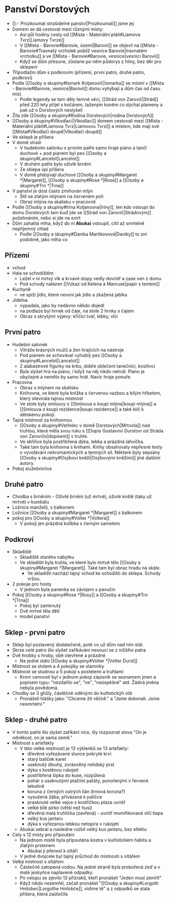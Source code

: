 # Panství Dorstových
- [[✅ Prozkoumat strašidelné panství|Prozkoumali]] jsme jej
- Domem se dá cestovat mezi různými místy:
	- Asi půl hodiny cesty od [[Místa - Materiální pláň#Liamova Tvrz|Liamovy Tvrze]]
	- V [[Místa - Barovie#Barovie, území|Barovii]] se objevil na [[Místa - Barovie#Travnatý vrcholek poblíž vesnice Barovie|travnatém vrcholku]] a ve [[Místa - Barovie#Barovie, vesnice|vesnici Barovii]]
	- Když se dům přesune, zůstane po něm půdorys z hlíny, bez děr pro sklepení
- Třípodlažní dům s podkrovím (přízemí, první patro, druhé patro, podkroví)
- Podle [[Osoby a skupiny#Ismark Koljanovič|Ismarka]] se místní v [[Místa - Barovie#Barovie, vesnice|Barovii]] domu vyhýbají a dům čas od času mizí.
	- Podle legendy se tam děly temné věci, [[Strád von Zarovič|Strád]] před 220 lety přijel s kočárem, taženým koněm co dýchal plameny a pak už o Dorstových neslyšeli
- Žila zde [[Osoby a skupiny#Rodina Dorstových|rodina Dorstových]]
- [[Osoby a skupiny#Vlkodlaci|Vlkodlaci]] domem cestovali mezi [[Místa - Materiální pláň#Liamova Tvrz|Liamovou Tvrzí]] a místem, kde mají své [[Místa#Vlkodlačí doupě|Vlkodlačí doupě]]
- Ve sklepě je příšera
- V domě straší
	- V hudebním salónku v prvním patře samo hraje piáno a tančí duchové + pod pianem byl pes [[Osoby a skupiny#Lancelot|Lancelot]]
	- V druhém patře bylo oživlé brnění 
	- Ze sklepa úpí příšera
	- V domě přebývají duchové [[Osoby a skupiny#Margaret †|Margaret]], [[Osoby a skupiny#Rose †|Rose]] a [[Osoby a skupiny#Trn †|Trna]] 
- V panství je dost často zmiňován mlýn
	- Štít se zlatým mlýnem na červeném poli
	- Obraz mlýna na skalisku v pracovně
- Podle [[Osoby a skupiny#Irina Koljanovna|Iriny]], ten kdo vstoupí do domu Dorstových tam buď jde se [[Strád von Zarovič|Strádovým]] požehnáním, nebo si jde na smrt
- Dům zahalila mlha, když do ní **Abukai** vstoupil, cítil až smrtelně nepříjemný chlad
	- Podle [[Osoby a skupiny#Danika Martikovová|Daniky]] to zní podobně, jako mlha co 
## Přízemí
- vchod
- Hala se schodištěm
	- Ležel v ní mrtvý vlk a krvavé stopy vedly dovnitř a zase ven z domu
	- Pod schody nalezen [[Vzkaz od Kelena a Marcuse|papír s textem]]
- Kuchyně
	- ve spíži jídlo, které nevoní jak jídlo a zkažená jablka
- Jídelna
	- vypadala, jako by nedávno někdo dojedl
	- na podlaze byl hrnek od čaje, na stole 2 hrnky s čajem
	- Obraz s skrytými výjevy: křičící tvář, lebky, vlci
## První patro
- Hudební salonek
	- Vitráže krásných mužů a žen hrajících na nástroje
	- Pod pianem se schovával vyhublý pes [[Osoby a skupiny#Lancelot|Lancelot]]
	- 2 alabastrové figurky na krbu, dobře oblečení tanečníci, kostlivci
	- Byla slyšet hra na piano, i když na něj nikdo nehrál. Piano je obyčejné a nemělo by samo hrát. Navíc hraje ponuře.
- Pracovna
	- Obraz s mlýnem na skalisku
	- Knihovna, ve které byla knížka s červenou vazbou a bílým hřbetem, který otevírala tajnou místnost
	- Ve stole byly smlouvy o [[Smlouva o koupi mlýna|koupi mlýna]] a [[Smlouva o koupi rezidence|koupi rezidence]] a také klíč k dětskému pokoji.
- Tajná místnost za knihovnou
	- [[Osoby a skupiny#Vetřelec v domě Dorstových|Mrtvola]] nad truhlou, která měla svou ruku s [[Dopis Gustavovi Durstovi od Stráda von Zaroviče|dopisem]] v truhle.
	- Ve skříňce byla postříbřená dýka, lebka a prázdná lahvička.
	- Také tam byla knihovna s knihami. Knihy obsahovaly nepřesné texty o vyvolávání nekromantických a temných sil. Některé byly sepsány [[Osoby a skupiny#Osýbovi kněží|Osýbovými kněžími]] jiné dalšími autory.
- Pokoj služebnictva
## Druhé patro
- Chodba s brněním
		- Oživlé brnění (už mrtvé), oživlé koště (taky už mrtvé) v kumbálu
- Ložnice manželů, s balkonem
- Ložnice [[Osoby a skupiny#Margaret †|Margaret]] s balkonem
- pokoj pro [[Osoby a skupiny#Volter †|Voltera]]
	- V pokoji jen prázdná kolíbka s černým sametem
## Podkroví
- Skladiště
	- Skladiště starého nábytku
	- Ve skladišti byla truhla, ve které bylo mrtvé tělo [[Osoby a skupiny#Margaret †|Margaret]]. Také tam byl obraz hradu na skále.
		- Ve skladišti nachází tajný vchod ke schodišti do sklepa. Schody vržou.
- 2 pokoje pro hosty
	- V jednom byla panenka se závojem s pavučin
- Pokoj [[Osoby a skupiny#Rose †|Rosy]] a [[Osoby a skupiny#Trn †|Trna]]
	- Pokoj byl zamknutý
	- Dvě mrtvé těla dětí
	- model panství
## Sklep - první patro
- Sklep byl postavený dodatečeně, poté co už dům nad ním stál.
- Skrze celé patro šlo slyšet zaříkávání nesoucí se z nižšího patra
- Dvě hrobky s hroby, obě otevřené a prázdné
	- Na jedné stálo [[Osoby a skupiny#Volter †|Volter Durst]]
- Místnost se stolem a 4 pokojíky se slamníky
- Místnost se studnou a 5 pokoji s postelemi a truhlami
	- Krom cenností byl v jednom pokoji zápisník se seznamem jmen a popisem typu: "nezdařilo se", "ne", "neúspěšné" atd. Žádná jména nebyla povědomá.
- Chodby se 3 ghůly, částěčně oděnými do kultistickýh rób
	- Pronášeli hlášky jako: "Chceme žít věčně." a "Jsme dokonalí. Jsme nesmrtelní."
## Sklep - druhé patro
- V tomto patře šlo slyšet zaříkání více, šly rozpoznat slova "On je odvěkost, on je sama země."
- Místnost s artefakty
	- V této velké místnosti je 13 výklenků se 13 artefakty:
		- dřevěné vyřezávané slunce pokryté krví
		- starý balíček karet
		- useknutý dlouhý, zvrásněný nelidský prst
		- dýka s kostěnou rukojetí
		- postříbřená šipka do kuse, rozpůlená
		- pohár s useknutými ptačími pařáty, ponořenými v řervené tekutině
		- koruna z černých ostrých lián (trnová koruna?)
		- vysušená žába, přivázaná k paličce
		- prasknuté velké vejce s kostřičkou plaza uvnitř
		- velké bílé pírko (větší než husi)
		- dřevěná malá truhlička (zavřená) - uvnitř mumifikovaná vlčí tlapa
		- velký kus jantaru
		- dýka s vyřezanou lebkou netopíra v rukojeti
	- Abukai sebral a nasledne rozbil velký kus jantaru, bez efektu
- Cely s 12 místy pro připoutání
	- Na jednom místě byla připoutána kostra v kultistickém hábitu a zlatým prstenem
		- Abukai ji přenesl k oltáři
	- V jedné dvojcele byl tajný průchod do místnosti s oltářem
- Velká místnost s oltářem
	- Částečně zatopená vodou. Na jedné straně byla probořená zeď a v malé jeskyňce naplavené odpadky.
	- Po vstupu se zjevilo 13 přízraků, kteří pronášeli "Jeden musí zemřít"
	- Když nikdo nezemřel, začali pronášet "[[Osoby a skupiny#Lorgoth Hnilobec|Lorgothe Hnilobče]], vidíme tě" a z odpadků se stala příšera, která zaútočila